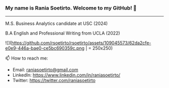 ### My name is Rania Soetirto. Welcome to my GitHub! 👋
---

M.S. Business Analytics candidate at USC (2024)

B.A English and Professional Writing from UCLA (2022)

![](https://github.com/rsoetirto/rsoetirto/assets/109045573/62da2cfe-e0e9-446a-bae0-ce5bc690359c.png | = 250x250) 



📫 How to reach me: 
* Email: raniasoetirto@gmail.com
* LinkedIn: https://www.linkedin.com/in/raniasoetirto/
* Twitter: https://twitter.com/raniasoetirto

<!--
**rsoetirto/rsoetirto** is a ✨ _special_ ✨ repository because its `README.md` (this file) appears on your GitHub profile.

Here are some ideas to get you started:

- 🔭 I’m currently working on ...
- 🌱 I’m currently learning ...
- 👯 I’m looking to collaborate on ...
- 🤔 I’m looking for help with ...
- 💬 Ask me about ...
- 📫 How to reach me: ...
- 😄 Pronouns: ...
- ⚡ Fun fact: ...
-->
